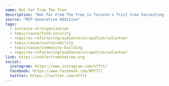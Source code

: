 ```yaml
---
name: Not Far From The Tree
description: "Not Far From The Tree is Toronto's fruit tree harvesting program, founded in 2008. We pick fruit in people's yards – what we call Toronto's urban orchard – and share the bounty with organizations that feed fellow Torontonians. When a tree owner can't keep up with their harvest, we mobilize a volunteer team to pick the fruit, and then split it: 1⁄3 to the tree registrant, 1⁄3 split amongst the volunteers, and 1⁄3 donated to one of our community agency partners."
source: "MCP Generative Addition"
tags:
  - instance-of/organization
  - topic/cause/food-security
  - requires-refactoring/audience/occupation/volunteer
  - topic/cause/sustainability
  - topic/cause/community-building
  - requires-refactoring/audience/occupation/volunteer
link: https://notfarfromthetree.org
social:
  instagram: https://www.instagram.com/nfftt/
  facebook: https://www.facebook.com/NFFTT/
  twitter: https://twitter.com/nfftt
---
```

